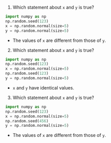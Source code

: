 1) Which statement about `x` and `y` is true?
```Python
import numpy as np
np.random.seed(123)
x = np.random.normal(size=5)
y = np.random.normal(size=5)
```
- The values of `x` are different from those of `y`.
2) Which statement about `x` and `y` is true?
```Python
import numpy as np
np.random.seed(123)
x = np.random.normal(size=5)
np.random.seed(123)
y = np.random.normal(size=5)
```
- `x` and `y` have identical values.
3) Which statement about `x` and `y` is true?
```Python
import numpy as np
np.random.seed(123)
x = np.random.normal(size=5)
np.random.seed(456)
y = np.random.normal(size=5)
```
- The values of `x` are different from those of `y`.